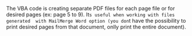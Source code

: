 The VBA code is creating separate PDF files for each page file or for desired pages (ex: page 5 to 9).
It`s useful when working with files generated  with MailMerge Word option (you don`t have the possibility to print desired pages from that document, onlly print the entire document).
